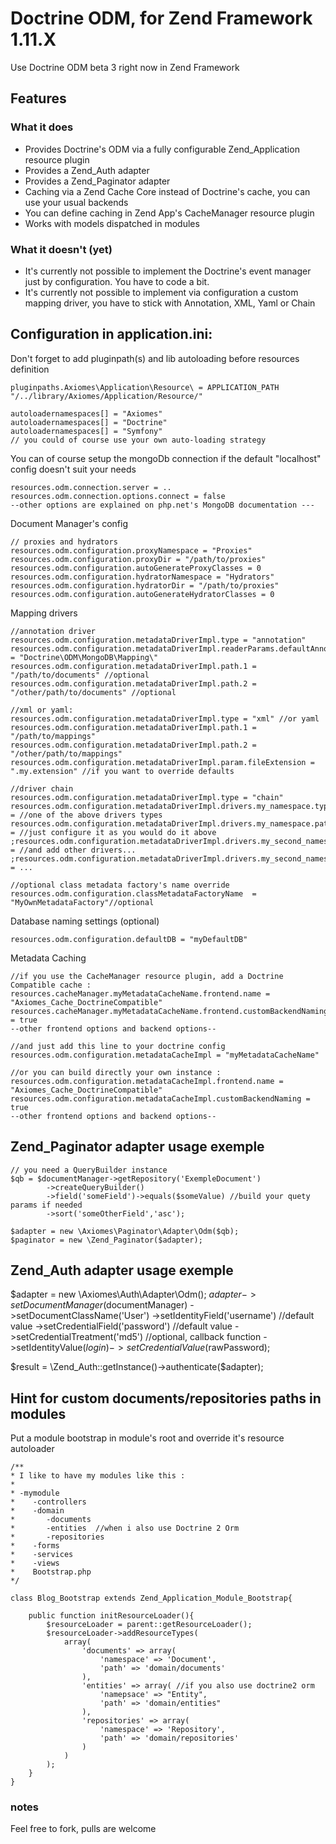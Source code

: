 # Doctrine ODM, for Zend Framework 1.11.X

Use Doctrine ODM beta 3 right now in Zend Framework

## Features
### What it does

- Provides Doctrine's ODM via a fully configurable Zend_Application resource plugin
- Provides a Zend_Auth adapter
- Provides a Zend_Paginator adapter
- Caching via a Zend Cache Core instead of Doctrine's cache, you can use your usual backends
- You can define caching in Zend App's CacheManager resource plugin
- Works with models dispatched in modules


### What it doesn't (yet)

- It's currently not possible to implement the Doctrine's event manager just by configuration. You have to code a bit.
- It's currently not possible to implement via configuration a custom mapping driver, you have to stick with Annotation, XML, Yaml or Chain

## Configuration in application.ini:

Don't forget to add pluginpath(s) and lib autoloading before resources definition

    pluginpaths.Axiomes\Application\Resource\ = APPLICATION_PATH "/../library/Axiomes/Application/Resource/"

    autoloadernamespaces[] = "Axiomes"
    autoloadernamespaces[] = "Doctrine"
    autoloadernamespaces[] = "Symfony"
    // you could of course use your own auto-loading strategy

You can of course setup the mongoDb connection if the default "localhost" config doesn't suit your needs

    resources.odm.connection.server = ..
    resources.odm.connection.options.connect = false
    --other options are explained on php.net's MongoDB documentation ---

Document Manager's config

    // proxies and hydrators
    resources.odm.configuration.proxyNamespace = "Proxies"
    resources.odm.configuration.proxyDir = "/path/to/proxies"
    resources.odm.configuration.autoGenerateProxyClasses = 0
    resources.odm.configuration.hydratorNamespace = "Hydrators"
    resources.odm.configuration.hydratorDir = "/path/to/proxies"
    resources.odm.configuration.autoGenerateHydratorClasses = 0

Mapping drivers

    //annotation driver
    resources.odm.configuration.metadataDriverImpl.type = "annotation"
    resources.odm.configuration.metadataDriverImpl.readerParams.defaultAnnotationNamespace = "Doctrine\ODM\MongoDB\Mapping\"
    resources.odm.configuration.metadataDriverImpl.path.1 = "/path/to/documents" //optional
    resources.odm.configuration.metadataDriverImpl.path.2 = "/other/path/to/documents" //optional

    //xml or yaml:
    resources.odm.configuration.metadataDriverImpl.type = "xml" //or yaml
    resources.odm.configuration.metadataDriverImpl.path.1 = "/path/to/mappings"
    resources.odm.configuration.metadataDriverImpl.path.2 = "/other/path/to/mappings"
    resources.odm.configuration.metadataDriverImpl.param.fileExtension = ".my.extension" //if you want to override defaults

    //driver chain
    resources.odm.configuration.metadataDriverImpl.type = "chain"
    resources.odm.configuration.metadataDriverImpl.drivers.my_namespace.type = //one of the above drivers types
    resources.odm.configuration.metadataDriverImpl.drivers.my_namespace.path = //just configure it as you would do it above
    ;resources.odm.configuration.metadataDriverImpl.drivers.my_second_namespace.type = //and add other drivers...
    ;resources.odm.configuration.metadataDriverImpl.drivers.my_second_namespace.path = ...

    //optional class metadata factory's name override
    resources.odm.configuration.classMetadataFactoryName  = "MyOwnMetadataFactory"//optional

Database naming settings (optional)

    resources.odm.configuration.defaultDB = "myDefaultDB"

Metadata Caching

    //if you use the CacheManager resource plugin, add a Doctrine Compatible cache :
    resources.cacheManager.myMetadataCacheName.frontend.name = "Axiomes_Cache_DoctrineCompatible"
    resources.cacheManager.myMetadataCacheName.frontend.customBackendNaming = true
    --other frontend options and backend options--

    //and just add this line to your doctrine config
    resources.odm.configuration.metadataCacheImpl = "myMetadataCacheName"

    //or you can build directly your own instance :
    resources.odm.configuration.metadataCacheImpl.frontend.name = "Axiomes_Cache_DoctrineCompatible"
    resources.odm.configuration.metadataCacheImpl.customBackendNaming = true
    --other frontend options and backend options--


## Zend_Paginator adapter usage exemple

    // you need a QueryBuilder instance
    $qb = $documentManager->getRepository('ExempleDocument')
            ->createQueryBuilder()
            ->field('someField')->equals($someValue) //build your quety params if needed
            ->sort('someOtherField','asc');

    $adapter = new \Axiomes\Paginator\Adapter\Odm($qb);
    $paginator = new \Zend_Paginator($adapter);

## Zend_Auth adapter usage exemple

   $adapter = new \Axiomes\Auth\Adapter\Odm();
   $adapter->setDocumentManager($documentManager)
        ->setDocumentClassName('User')
        ->setIdentityField('username') //default value
        ->setCredentialField('password') //default value
        ->setCredentialTreatment('md5') //optional, callback function
        ->setIdentityValue($login)
        ->setCredentialValue($rawPassword);

   $result = \Zend_Auth::getInstance()->authenticate($adapter);


## Hint for custom documents/repositories paths in modules

Put a module bootstrap in module's root and override it's resource autoloader

    /**
    * I like to have my modules like this :
    *
    * -mymodule
    *    -controllers
    *    -domain
    *       -documents
    *       -entities  //when i also use Doctrine 2 Orm
    *       -repositories
    *    -forms
    *    -services
    *    -views
    *    Bootstrap.php
    */

    class Blog_Bootstrap extends Zend_Application_Module_Bootstrap{

        public function initResourceLoader(){
            $resourceLoader = parent::getResourceLoader();
            $resourceLoader->addResourceTypes(
                array(
                    'documents' => array(
                        'namespace' => 'Document',
                        'path' => 'domain/documents'
                    ),
                    'entities' => array( //if you also use doctrine2 orm
                        'namepsace' => "Entity",
                        'path' => 'domain/entities"
                    ),
                    'repositories' => array(
                        'namespace' => 'Repository',
                        'path' => 'domain/repositories'
                    )
                )
            );
        }
    }

### notes

Feel free to fork, pulls are welcome

